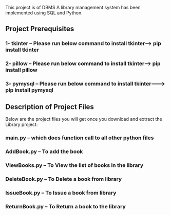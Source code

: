 This project is of DBMS
A library management system has been implemented using SQL and Python.

## Project Prerequisites

### 1- tkinter – Please run below command to install tkinter--> pip install tkinter
### 2- pillow – Please run below command to install tkinter--> pip install pillow
### 3- pymysql – Please run below command to install tkinter---> pip install pymysql

## Description of Project Files

Below are the project files you will get once you download and extract the Library project:

### main.py – which does function call to all other python files
### AddBook.py – To add the book
### ViewBooks.py – To View the list of books in the library
### DeleteBook.py – To Delete a book from library
### IssueBook.py – To Issue a book from library
### ReturnBook.py – To Return a book to the library


